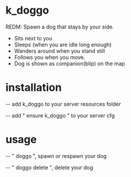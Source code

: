 # k_doggo
REDM: Spawn a dog that stays by your side.

- Sits next to you
- Sleeps (when you are idle long enough)
- Wanders around when you stand still
- Follows you when you move.
- Dog is shown as companion(blip) on the map

# installation
-- add k_doggo to your server resources folder

-- add " ensure k_doggo " to your server cfg

# usage
-- " doggo ", spawn or respawn your dog

-- " doggo delete ", delete your dog
